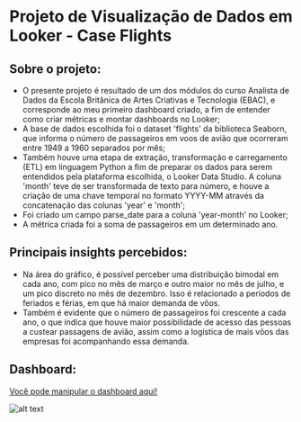 # Projeto de Visualização de Dados em Looker - Case Flights

## Sobre o projeto:
- O presente projeto  é resultado de um dos módulos do curso Analista de Dados da Escola Britânica de Artes Criativas e Tecnologia (EBAC), e corresponde ao meu primeiro dashboard criado, a fim de entender como criar métricas e montar dashboards no Looker;  
- A base de dados escolhida foi o dataset 'flights' da biblioteca Seaborn, que informa o número de passageiros em voos de avião que ocorreram entre 1949 a 1960 separados por mês;
-  Também houve uma etapa de extração, transformação e carregamento (ETL) em linguagem Python a fim de preparar os dados para serem entendidos pela plataforma escolhida, o Looker Data Studio. A coluna 'month' teve de ser transformada de texto para número, e houve a criação de uma chave temporal no formato YYYY-MM através da concatenação das colunas 'year' e 'month';
-  Foi criado um campo parse_date para a coluna 'year-month' no Looker;
- A métrica criada foi a soma de passageiros em um determinado ano.

## Principais insights percebidos:
- Na área do gráfico, é possível perceber uma distribuição bimodal em cada ano, com pico no mês de março e outro maior no mês de julho, e um pico discreto no mês de dezembro. Isso é relacionado a períodos de feriados e férias, em que há maior demanda de vôos.
- Também é evidente que o número de passageiros foi crescente a cada ano, o que indica que houve maior possibilidade de acesso das pessoas a custear passagens de avião, assim como a logística de mais vôos das empresas foi acompanhando essa demanda.

## Dashboard:
[Você pode manipular o dashboard aqui!](https://colab.research.google.com/drive/1Co6RQ6QxAPodyYcmIru0dPqQQYxDfWHY?usp=sharing)

![alt text](https://github.com/ayportella/dataviz/blob/main/01_looker_flights/flights_dashboard_image.PNG)
